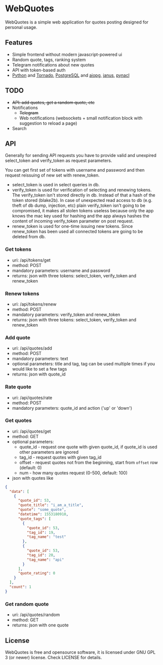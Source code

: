 # WebQuotes

WebQuotes is a simple web application for quotes posting designed for personal usage. 

## Features
* Simple frontend without modern javascript-powered ui
* Random quote, tags, ranking system
* Telegram notifications about new quotes
* API with token-based auth 
* [Python](https://www.python.org/) and [Tornado](http://www.tornadoweb.org), [PostgreSQL](https://www.postgresql.org) and [aiopg](https://github.com/aio-libs/aiopg), [janus](https://github.com/aio-libs/janus), [pynacl](https://github.com/pyca/pynacl)

## TODO
* ~~API: add quotes, get a random quote, etc~~
* Notifications 
    * ~~Telegram~~
    * Web notifications (websockets + small notification block with suggestion to reload a page)
* Search

## API
Generally for sending API requests you have to provide valid and unexpired select_token and verify_token as request parameters. 

You can get first set of tokens with username and password and then request reissuing of new set with renew_token.

* select_token is used in select queries in db.
* verify_token is used for verification of selecting and renewing tokens. The verify_token isn't stored directly in db. Instead of that a hash of the token stored (blake2b). In case of unexpected read access to db (e.g. theft of db dump, injection, etc) plain verify_token isn't going to be compromised, it makes all stolen tokens useless because only the app knows the mac key used for hashing and the app always hashes the content of incoming verify_token parameter on post request.
* renew_token is used for one-time issuing new tokens. Since renew_token has been used all connected tokens are going to be deleted from db. 

### Get tokens
* uri: /api/tokens/get
* method: POST
* mandatory parameters: username and password
* returns: json with three tokens: select_token, verify_token and renew_token 

### Renew tokens 
* uri: /api/tokens/renew
* method: POST
* mandatory parameters: verify_token and renew_token
* returns: json with three tokens: select_token, verify_token and renew_token 

### Add quote
* uri: /api/quotes/add
* method: POST
* mandatory parameters: text
* optional parameters: title and tag, tag can be used multiple times if you would like to set a few tags
* returns: json with quote_id

### Rate quote
* uri: /api/quotes/rate
* method: POST
* mandatory parameters: quote_id and action ('up' or 'down')

### Get quotes
* uri: /api/quotes/get
* method: GET
* optional parameters:
    * quote_id - request one quote with given quote_id, if quote_id is used other parameters are ignored
    * tag_id - request quotes with given tag_id 
    * offset - request quotes not from the beginning, start from `offset` row (default: 0)
    * num - how many quotes request (0-500, default: 100)
* json with quotes like
```json
{
  "data": [
    {
      "quote_id": 53, 
      "quote_title": "i_am_a_title", 
      "quote": "some_quote", 
      "datetime": 1553180910, 
      "quote_tags": [
        {
          "quote_id": 53, 
          "tag_id": 19, 
          "tag_name": "test"
        }, 
        {
          "quote_id": 53, 
          "tag_id": 20, 
          "tag_name": "api"
        }
      ], 
      "quote_rating": 0
    }
  ], 
  "count": 1
}
```
    
### Get random quote
* uri: /api/quotes/random
* method: GET
* returns: json with one quote

## License
WebQuotes is free and opensource software, it is licensed under GNU GPL 3 (or newer) license. Check LICENSE for details.
